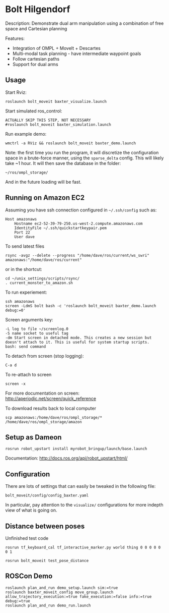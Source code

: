# Bolt Hilgendorf

Description: Demonstrate dual arm manipulation using a combination of free space and Cartesian planning

Features:

 - Integration of OMPL + MoveIt + Descartes
 - Multi-modal task planning - have intermediate waypoint goals
 - Follow cartesian paths
 - Support for dual arms

## Usage

Start Rviz:

    roslaunch bolt_moveit baxter_visualize.launch

Start simulated ros_control:

    ACTUALLY SKIP THIS STEP, NOT NECESSARY
    #roslaunch bolt_moveit baxter_simulation.launch

Run example demo:

    wmctrl -a RViz && roslaunch bolt_moveit baxter_demo.launch

Note: the first time you run the program, it will discretize the configuration space in a brute-force manner, using the ``sparse_delta`` config. This will likely take ~1 hour. It will then save the database in the folder:

    ~/ros/ompl_storage/

And in the future loading will be fast.

## Running on Amazon EC2

Assuming you have ssh connection configured in ``~/.ssh/config`` such as:

    Host amazonaws
        Hostname ec2-52-39-79-250.us-west-2.compute.amazonaws.com
        IdentityFile ~/.ssh/quickstartkeypair.pem
        Port 22
        User dave

To send latest files

    rsync -avgz --delete --progress "/home/dave/ros/current/ws_swri" amazonaws:"/home/dave/ros/current"

or in the shortcut:

    cd ~/unix_settings/scripts/rsync/
    . current_monster_to_amazon.sh

To run experiement:

    ssh amazonaws
    screen -LdmS bolt bash -c 'roslaunch bolt_moveit baxter_demo.launch debug:=0'

Screen arguments key:

    -L log to file ~/screenlog.0
    -S name socket to useful tag
    -dm Start screen in detached mode. This creates a new session but doesn't attach to it. This is useful for system startup scripts.
    bash: send command

To detach from screen (stop logging):

    C-a d

To re-attach to screen

    screen -x

For more documentation on screen: http://aperiodic.net/screen/quick_reference

To download results back to local computer

    scp amazonaws:/home/dave/ros/ompl_storage/* /home/dave/ros/ompl_storage/amazon

## Setup as Dameon

    rosrun robot_upstart install myrobot_bringup/launch/base.launch

Documentation: http://docs.ros.org/api/robot_upstart/html/

## Configuration

There are lots of settings that can easily be tweaked in the following file:

    bolt_moveit/config/config_baxter.yaml

In particular, pay attention to the ``visualize/`` configurations for more indepth view of what is going on.

## Distance between poses

Unfinished test code

    rosrun tf_keyboard_cal tf_interactive_marker.py world thing 0 0 0 0 0 0 1

    rosrun bolt_moveit test_pose_distance

## ROSCon Demo

    roslaunch plan_and_run demo_setup.launch sim:=true
    roslaunch baxter_moveit_config move_group.launch allow_trajectory_execution:=true fake_execution:=false info:=true debug:=true
    roslaunch plan_and_run demo_run.launch
